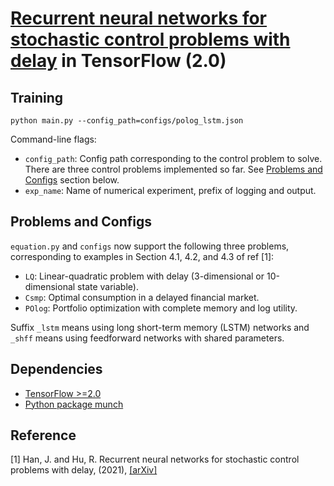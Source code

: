 # [Recurrent neural networks for stochastic control problems with delay](https://arxiv.org/abs/2101.01385) in TensorFlow (2.0)


## Training

```
python main.py --config_path=configs/polog_lstm.json
```

Command-line flags:

* `config_path`: Config path corresponding to the control problem to solve. 
There are three control problems implemented so far. See [Problems and Configs](#problems-and-configs) section below.
* `exp_name`: Name of numerical experiment, prefix of logging and output.


## Problems and Configs

`equation.py` and `configs` now support the following three problems, corresponding to examples in Section 4.1, 4.2, and 4.3 of ref [1]:

* `LQ`: Linear-quadratic problem with delay (3-dimensional or 10-dimensional state variable). 
* `Csmp`:  Optimal consumption in a delayed financial market.
* `POlog`: Portfolio optimization with complete memory and log utility.

Suffix `_lstm` means using long short-term memory (LSTM) networks and `_shff` means using feedforward networks with shared parameters.


## Dependencies

* [TensorFlow >=2.0](https://www.tensorflow.org/)
* [Python package munch](https://github.com/Infinidat/munch)


## Reference
[1] Han, J. and Hu, R. Recurrent neural networks for stochastic control problems with delay, (2021),  [[arXiv]](https://arxiv.org/abs/2101.01385)
